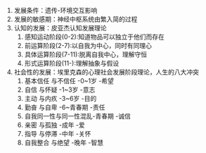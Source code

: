 1. 发展条件：遗传-环境交互影响
2. 发展的敏感期：神经中枢系统由繁入简的过程
3. 认知的发展：皮亚杰认知发展理论
	1. 感知运动阶段(0-2):知道物品可以独立于他们而存在
	2. 前运算阶段(2-7):以自我为中心，同时有同理心
	3. 具体运算阶段(7-11):脱离自我中心，理解守恒
	4. 形式运算阶段(11-):理解抽象与假设
4. 社会性的发展：埃里克森的心理社会发展阶段理论，人生的八大冲突
	1. 基本信任  与不信任   -0~1岁   -希望
	2. 自信     与怀疑     -1~3岁   -意志
	3. 主动     与内疚     -3~6岁   -目的
	4. 勤奋     与自卑     -6~青春期 -责任
	5. 自我同一性与同一性混乱-青春期   -诚信
	6. 亲密     与孤独     -成年     -爱
	7. 指导     与停滞     -中年     -关怀
	8. 自我整合  与绝望     -晚年     -智慧
